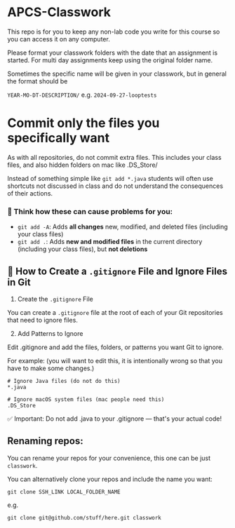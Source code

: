 # APCS-Classwork

This repo is for you to keep any non-lab code you write for this course so you can access it on any computer. 

Please format your classwork folders with the date that an assignment is started. For multi day assignments keep using the original folder name.

Sometimes the specific name will be given in your classwork, but in general the format should be 

`YEAR-MO-DT-DESCRIPTION/` e.g. `2024-09-27-looptests` 

# Commit only the files you specifically want

As with all repositories, do not commit extra files. This includes your class files, and also hidden folders on mac like .DS_Store/

Instead of something simple like `git add *.java` students will often use shortcuts not discussed in class and do not understand the consequences of their actions.



### 🧠 Think how these can cause problems for you:

- `git add -A`: Adds **all changes** new, modified, and deleted files (including your class files)
- `git add .`: Adds **new and modified files**  in the current directory (including your class files), but **not deletions**

## 📄 How to Create a `.gitignore` File and Ignore Files in Git

 1. Create the `.gitignore` File

You can create a `.gitignore` file at the root of each of your Git repositories that need to ignore files.

2. Add Patterns to Ignore

Edit .gitignore and add the files, folders, or patterns you want Git to ignore. 

For example: (you will want to edit this, it is intentionally wrong so that you have to make some changes.)

```
# Ignore Java files (do not do this)
*.java

# Ignore macOS system files (mac people need this)
.DS_Store
```
✅ Important: Do not add .java to your .gitignore — that's your actual code!

## Renaming repos:

You can rename your repos for your convenience, this one can be just `classwork`.

You can alternatively clone your repos and include the name you want:

`git clone SSH_LINK LOCAL_FOLDER_NAME`

e.g. 

`git clone git@github.com/stuff/here.git classwork`
